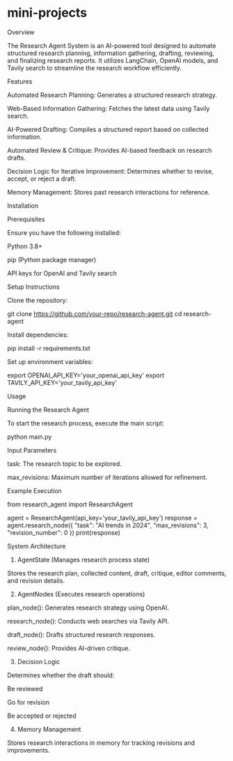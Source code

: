 # mini-projects
Overview

The Research Agent System is an AI-powered tool designed to automate structured research planning, information gathering, drafting, reviewing, and finalizing research reports. It utilizes LangChain, OpenAI models, and Tavily search to streamline the research workflow efficiently.

Features

Automated Research Planning: Generates a structured research strategy.

Web-Based Information Gathering: Fetches the latest data using Tavily search.

AI-Powered Drafting: Compiles a structured report based on collected information.

Automated Review & Critique: Provides AI-based feedback on research drafts.

Decision Logic for Iterative Improvement: Determines whether to revise, accept, or reject a draft.

Memory Management: Stores past research interactions for reference.

Installation

Prerequisites

Ensure you have the following installed:

Python 3.8+

pip (Python package manager)

API keys for OpenAI and Tavily search

Setup Instructions

Clone the repository:

git clone https://github.com/your-repo/research-agent.git
cd research-agent

Install dependencies:

pip install -r requirements.txt

Set up environment variables:

export OPENAI_API_KEY='your_openai_api_key'
export TAVILY_API_KEY='your_tavily_api_key'

Usage

Running the Research Agent

To start the research process, execute the main script:

python main.py

Input Parameters

task: The research topic to be explored.

max_revisions: Maximum number of iterations allowed for refinement.

Example Execution

from research_agent import ResearchAgent

agent = ResearchAgent(api_key='your_tavily_api_key')
response = agent.research_node({
    "task": "AI trends in 2024",
    "max_revisions": 3,
    "revision_number": 0
})
print(response)

System Architecture

1. AgentState (Manages research process state)

Stores the research plan, collected content, draft, critique, editor comments, and revision details.

2. AgentNodes (Executes research operations)

plan_node(): Generates research strategy using OpenAI.

research_node(): Conducts web searches via Tavily API.

draft_node(): Drafts structured research responses.

review_node(): Provides AI-driven critique.

3. Decision Logic

Determines whether the draft should:

Be reviewed

Go for revision

Be accepted or rejected

4. Memory Management

Stores research interactions in memory for tracking revisions and improvements.

